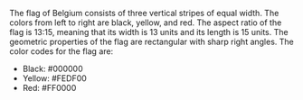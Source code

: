 The flag of Belgium consists of three vertical stripes of equal width. The colors from left to right are black, yellow, and red. The aspect ratio of the flag is 13:15, meaning that its width is 13 units and its length is 15 units. The geometric properties of the flag are rectangular with sharp right angles. The color codes for the flag are:

- Black: #000000
- Yellow: #FEDF00
- Red: #FF0000